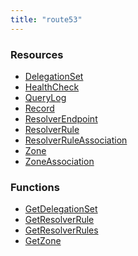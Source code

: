```yaml
---
title: "route53"
---
```


<!-- WARNING: this file was generated by Pulumi Docs Generator. -->
<!-- Do not edit by hand unless you're certain you know what you are doing! -->

<style>
  table td p { margin-top: 0; margin-bottom: 0; }
</style>

<h3>Resources</h3>
<ul class="api">
    <li><a href="delegationset"><span class="symbol resource"></span>DelegationSet</a></li>
    <li><a href="healthcheck"><span class="symbol resource"></span>HealthCheck</a></li>
    <li><a href="querylog"><span class="symbol resource"></span>QueryLog</a></li>
    <li><a href="record"><span class="symbol resource"></span>Record</a></li>
    <li><a href="resolverendpoint"><span class="symbol resource"></span>ResolverEndpoint</a></li>
    <li><a href="resolverrule"><span class="symbol resource"></span>ResolverRule</a></li>
    <li><a href="resolverruleassociation"><span class="symbol resource"></span>ResolverRuleAssociation</a></li>
    <li><a href="zone"><span class="symbol resource"></span>Zone</a></li>
    <li><a href="zoneassociation"><span class="symbol resource"></span>ZoneAssociation</a></li>
</ul>

<h3>Functions</h3>
<ul class="api">
    <li><a href="getdelegationset"><span class="symbol datasource"></span>GetDelegationSet</a></li>
    <li><a href="getresolverrule"><span class="symbol datasource"></span>GetResolverRule</a></li>
    <li><a href="getresolverrules"><span class="symbol datasource"></span>GetResolverRules</a></li>
    <li><a href="getzone"><span class="symbol datasource"></span>GetZone</a></li>
</ul>

